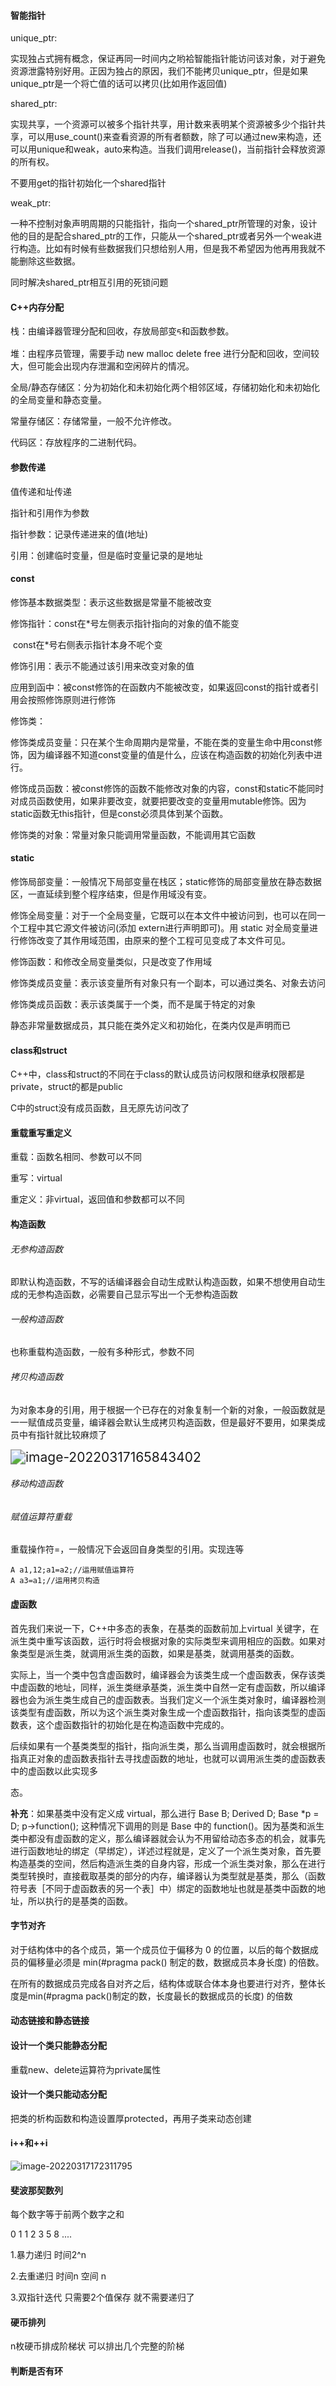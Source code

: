 #### 智能指针

unique_ptr:

实现独占式拥有概念，保证再同一时间内之哟袷智能指针能访问该对象，对于避免资源泄露特别好用。正因为独占的原因，我们不能拷贝unique_ptr，但是如果unique_ptr是一个将亡值的话可以拷贝(比如用作返回值)

shared_ptr:

实现共享，一个资源可以被多个指针共享，用计数来表明某个资源被多少个指针共享，可以用use_count()来查看资源的所有者额数，除了可以通过new来构造，还可以用unique和weak，auto来构造。当我们调用release()，当前指针会释放资源的所有权。

不要用get的指针初始化一个shared指针

weak_ptr:

一种不控制对象声明周期的只能指针，指向一个shared_ptr所管理的对象，设计他的目的是配合shared_ptr的工作，只能从一个shared_ptr或者另外一个weak进行构造。比如有时候有些数据我们只想给别人用，但是我不希望因为他再用我就不能删除这些数据。

同时解决shared_ptr相互引用的死锁问题

#### C++内存分配

栈：由编译器管理分配和回收，存放局部变ᰁ和函数参数。

堆：由程序员管理，需要⼿动 new malloc delete free 进⾏分配和回收，空间较⼤，但可能会出现内存泄漏和空闲碎⽚的情况。

全局/静态存储区：分为初始化和未初始化两个相邻区域，存储初始化和未初始化的全局变量和静态变量。

常量存储区：存储常量，⼀般不允许修改。

代码区：存放程序的⼆进制代码。

#### 参数传递

值传递和址传递

指针和引用作为参数

指针参数：记录传递进来的值(地址)

引用：创建临时变量，但是临时变量记录的是地址

#### const

修饰基本数据类型：表示这些数据是常量不能被改变

修饰指针：const在*号左侧表示指针指向的对象的值不能变

​					const在*号右侧表示指针本身不呢个变

修饰引用：表示不能通过该引用来改变对象的值

应用到函中：被const修饰的在函数内不能被改变，如果返回const的指针或者引用会按照修饰原则进行修饰



修饰类：

修饰类成员变量：只在某个生命周期内是常量，不能在类的变量生命中用const修饰，因为编译器不知道const变量的值是什么，应该在构造函数的初始化列表中进行。

修饰成员函数：被const修饰的函数不能修改对象的内容，const和static不能同时对成员函数使用，如果非要改变，就要把要改变的变量用mutable修饰。因为static函数无this指针，但是const必须具体到某个函数。

修饰类的对象：常量对象只能调用常量函数，不能调用其它函数

#### static

修饰局部变量：一般情况下局部变量在栈区；static修饰的局部变量放在静态数据区，一直延续到整个程序结束，但是作用域没有变。

修饰全局变量：对于⼀个全局变量，它既可以在本⽂件中被访问到，也可以在同⼀个⼯程中其它源⽂件被访问(添加 extern进⾏声明即可)。⽤ static 对全局变量进⾏修饰改变了其作⽤域范围，由原来的整个⼯程可⻅变成了本⽂件可⻅。

修饰函数：和修改全局变量类似，只是改变了作用域

修饰类成员变量：表示该变量所有对象只有一个副本，可以通过类名、对象去访问

修饰类成员函数：表示该类属于一个类，而不是属于特定的对象

静态⾮常量数据成员，其只能在类外定义和初始化，在类内仅是声明⽽已

#### class和struct

C++中，class和struct的不同在于class的默认成员访问权限和继承权限都是private，struct的都是public

C中的struct没有成员函数，且无原先访问改了

#### 重载重写重定义

重载：函数名相同、参数可以不同

重写：virtual

重定义：非virtual，返回值和参数都可以不同

#### 构造函数

###### 无参构造函数

即默认构造函数，不写的话编译器会⾃动⽣成默认构造函数，如果不想使⽤⾃动⽣成的⽆参构造函数，必需要⾃⼰显示写出⼀个⽆参构造函数

###### 一般构造函数

也称重载构造函数，一般有多种形式，参数不同

###### 拷贝构造函数

为对象本身的引用，用于根据一个已存在的对象复制一个新的对象，一般函数就是一一赋值成员变量，编译器会默认生成拷贝构造函数，但是最好不要用，如果类成员中有指针就比较麻烦了

<img src="E:\Document\C++\pic\image-20220317165843402.png" alt="image-20220317165843402" style="zoom:150%;" />

###### 移动构造函数

###### 赋值运算符重载

重载操作符=，一般情况下会返回自身类型的引用。实现连等

```
A a1,12;a1=a2;//运用赋值运算符
A a3=a1;//运用拷贝构造
```

#### 虚函数

⾸先我们来说⼀下，C++中多态的表象，在基类的函数前加上virtual 关键字，在派⽣类中重写该函数，运⾏时将会根据对象的实际类型来调⽤相应的函数。如果对象类型是派⽣类，就调⽤派⽣类的函数，如果是基类，就调⽤基类的函数。

实际上，当⼀个类中包含虚函数时，编译器会为该类⽣成⼀个虚函数表，保存该类中虚函数的地址，同样，派⽣类继承基类，派⽣类中⾃然⼀定有虚函数，所以编译器也会为派⽣类⽣成⾃⼰的虚函数表。当我们定义⼀个派⽣类对象时，编译器检测该类型有虚函数，所以为这个派⽣类对象⽣成⼀个虚函数指针，指向该类型的虚函数表，这个虚函数指针的初始化是在构造函数中完成的。

后续如果有⼀个基类类型的指针，指向派⽣类，那么当调⽤虚函数时，就会根据所指真正对象的虚函数表指针去寻找虚函数的地址，也就可以调⽤派⽣类的虚函数表中的虚函数以此实现多

态。

**补充**：如果基类中没有定义成 virtual，那么进⾏ Base B; Derived D; Base *p = D; p-\>function(); 这种情况下调⽤的则是 Base 中的 function()。因为基类和派⽣类中都没有虚函数的定义，那么编译器就会认为不⽤留给动态多态的机会，就事先进⾏函数地址的绑定（早绑定），详述过程就是，定义了⼀个派⽣类对象，⾸先要构造基类的空间，然后构造派⽣类的⾃身内容，形成⼀个派⽣类对象，那么在进⾏类型转换时，直接截取基类的部分的内存，编译器认为类型就是基类，那么（函数符号表［不同于虚函数表的另⼀个表］中）绑定的函数地址也就是基类中函数的地址，所以执⾏的是基类的函数。

#### 字节对齐

对于结构体中的各个成员，第⼀个成员位于偏移为 0 的位置，以后的每个数据成员的偏移量必须是 min(#pragma pack() 制定的数，数据成员本身⻓度) 的倍数。

在所有的数据成员完成各⾃对⻬之后，结构体或联合体本身也要进⾏对⻬，整体⻓度是min(#pragma pack()制定的数，⻓度最⻓的数据成员的⻓度) 的倍数

#### 动态链接和静态链接

#### 设计一个类只能静态分配

重载new、delete运算符为private属性

#### 设计一个类只能动态分配

把类的析构函数和构造设置厚protected，再用子类来动态创建

#### i++和++i

![image-20220317172311795](E:\Document\C++\pic\image-20220317172311795.png)

#### 斐波那契数列

每个数字等于前两个数字之和

0 1 1 2 3 5 8 ....

1.暴力递归   时间2^n 

2.去重递归	时间n  空间 n

3.双指针迭代 只需要2个值保存 就不需要递归了 

#### 硬币排列

n枚硬币排成阶梯状 可以排出几个完整的阶梯

#### 判断是否有环
